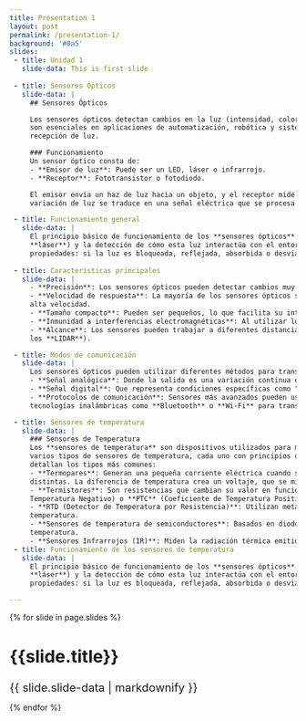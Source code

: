 ```yaml
---
title: Presentation 1
layout: post
permalink: /presentation-1/
background: '#0a5'
slides:
 - title: Unidad 1
   slide-data: This is first slide
     
 - title: Sensores Ópticos
   slide-data: |
     ## Sensores Ópticos

     Los sensores ópticos detectan cambios en la luz (intensidad, color o posición) para generar una señal de salida. Estos dispositivos 
     son esenciales en aplicaciones de automatización, robótica y sistemas de seguridad. El funcionamiento se basa en la emisión y 
     recepción de luz.

     ### Funcionamiento
     Un sensor óptico consta de:
     - **Emisor de luz**: Puede ser un LED, láser o infrarrojo.
     - **Receptor**: Fototransistor o fotodiodo.

     El emisor envía un haz de luz hacia un objeto, y el receptor mide la cantidad de luz reflejada, interrumpida o absorbida. La 
     variación de luz se traduce en una señal eléctrica que se procesa para tomar decisiones automáticas.

 - title: Funcionamiento general
   slide-data: |
     El principio básico de funcionamiento de los **sensores ópticos** es la emisión de luz (ya sea **infrarroja**, **visible** o 
     **láser**) y la detección de cómo esta luz interactúa con el entorno. Dependiendo del tipo de sensor, pueden medir diferentes 
     propiedades: si la luz es bloqueada, reflejada, absorbida o desviada.
   
 - title: Características principales
   slide-data: | 
     - **Precisión**: Los sensores ópticos pueden detectar cambios muy pequeños en su entorno.
     - **Velocidad de respuesta**: La mayoría de los sensores ópticos son muy rápidos, lo que los hace adecuados para aplicaciones de 
     alta velocidad.
     - **Tamaño compacto**: Pueden ser pequeños, lo que facilita su integración en sistemas electrónicos.
     - **Inmunidad a interferencias electromagnéticas**: Al utilizar luz, no se ven afectados por campos electromagnéticos.
     - **Alcance**: Los sensores pueden trabajar a diferentes distancias, dependiendo de su tipo (algunos hasta varios kilómetros, como 
     los **LIDAR**).

 - title: Modos de comunicación
   slide-data: |
     Los sensores ópticos pueden utilizar diferentes métodos para transmitir su señal, incluyendo:
     - **Señal analógica**: Donde la salida es una variación continua que corresponde a la intensidad de la luz recibida.
     - **Señal digital**: Que representa condiciones específicas como "presencia" o "ausencia" de un objeto.
     - **Protocolos de comunicación**: Sensores más avanzados pueden usar buses de comunicación como **I2C**, **RS-485**, o incluso 
     tecnologías inalámbricas como **Bluetooth** o **Wi-Fi** para transmitir información en sistemas más complejos.

 - title: Sensores de temperatura
   slide-data: |
     ### Sensores de Temperatura
     Los **sensores de temperatura** son dispositivos utilizados para medir la temperatura en diferentes ambientes y procesos. Existen 
     varios tipos de sensores de temperatura, cada uno con principios de funcionamiento y aplicaciones específicas. A continuación se 
     detallan los tipos más comunes:
     - **Termopares**: Generan una pequeña corriente eléctrica cuando se unen dos metales diferentes y están sometidos a temperaturas 
     distintas. La diferencia de temperatura crea un voltaje, que se mide y traduce a una lectura de temperatura.
     - **Termistores**: Son resistencias que cambian su valor en función de la temperatura. Pueden ser **NTC** (Coeficiente de 
     Temperatura Negativo) o **PTC** (Coeficiente de Temperatura Positivo).
     - **RTD (Detector de Temperatura por Resistencia)**: Utilizan metales, comúnmente platino, cuya resistencia eléctrica cambia con la 
     temperatura.
     - **Sensores de temperatura de semiconductores**: Basados en diodos o transistores que cambian su corriente de salida según la 
     temperatura.
     - **Sensores Infrarrojos (IR)**: Miden la radiación térmica emitida por un objeto y calculan la temperatura sin contacto físico.
 - title: Funcionamiento de los sensores de temperatura
   slide-data: |
     El principio básico de funcionamiento de los **sensores ópticos** es la emisión de luz (ya sea **infrarroja**, **visible** o 
     **láser**) y la detección de cómo esta luz interactúa con el entorno. Dependiendo del tipo de sensor, pueden medir diferentes 
     propiedades: si la luz es bloqueada, reflejada, absorbida o desviada.

---
```


{% for slide in page.slides %}
<section data-background="{% if slide.background %}{{slide.background}}{% else %}{{page.background}}{% endif %}">
  <h1 style="font-size: 30px;">{{slide.title}}</h1>
   <div style="font-size: 20px;">
     {{ slide.slide-data | markdownify }}
   </div>
</section>

{% endfor %}

